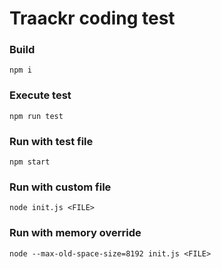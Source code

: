 # Traackr coding test

### Build
`npm i`

### Execute test
`npm run test`

### Run with test file
`npm start`

### Run with custom file
`node init.js <FILE>`

### Run with memory override
`node --max-old-space-size=8192 init.js <FILE>`